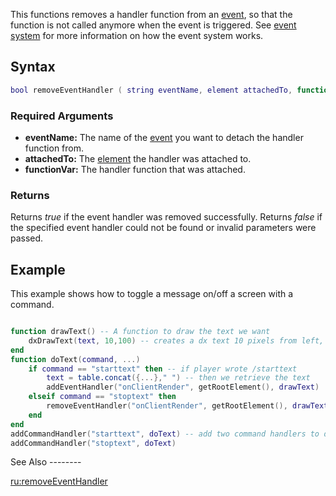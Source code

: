 This functions removes a handler function from an [event](/docs/event.md "wikilink"), so that the function is not called anymore when the event is triggered. See [event system](/event_system.md "wikilink") for more information on how the event system works.

Syntax
------

``` lua
bool removeEventHandler ( string eventName, element attachedTo, function functionVar ) 
```

### Required Arguments

-   **eventName:** The name of the [event](/docs/event.md "wikilink") you want to detach the handler function from.
-   **attachedTo:** The [element](/docs/element.md "wikilink") the handler was attached to.
-   **functionVar:** The handler function that was attached.

### Returns

Returns *true* if the event handler was removed successfully. Returns *false* if the specified event handler could not be found or invalid parameters were passed.

Example
-------

<section name="Client" class="client" show="true">
This example shows how to toggle a message on/off a screen with a command.

``` lua

function drawText() -- A function to draw the text we want
    dxDrawText(text, 10,100) -- creates a dx text 10 pixels from left, 100 from top of the screen
end
function doText(command, ...)
    if command == "starttext" then -- if player wrote /starttext
        text = table.concat({...}," ") -- then we retrieve the text
        addEventHandler("onClientRender", getRootElement(), drawText)       -- and since addEventHandler and removeEventHandler's syntax is the same, we just define the function we use later
    elseif command == "stoptext" then
        removeEventHandler("onClientRender", getRootElement(), drawText)    -- this time we use removeEventHandler
    end
end
addCommandHandler("starttext", doText) -- add two command handlers to doText function
addCommandHandler("stoptext", doText)
```

</section>
See Also
--------

[ru:removeEventHandler](/docs/ru:removeeventhandler.md "wikilink")

